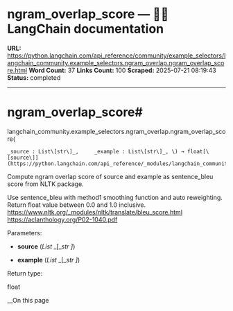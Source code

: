 # ngram_overlap_score — 🦜🔗 LangChain  documentation

**URL:** https://python.langchain.com/api_reference/community/example_selectors/langchain_community.example_selectors.ngram_overlap.ngram_overlap_score.html
**Word Count:** 37
**Links Count:** 100
**Scraped:** 2025-07-21 08:19:43
**Status:** completed

---

# ngram\_overlap\_score\#

langchain\_community.example\_selectors.ngram\_overlap.ngram\_overlap\_score\(

    _source : List\[str\]_,     _example : List\[str\]_, \) → float[\[source\]](https://python.langchain.com/api_reference/_modules/langchain_community/example_selectors/ngram_overlap.html#ngram_overlap_score)\#     

Compute ngram overlap score of source and example as sentence\_bleu score from NLTK package.

Use sentence\_bleu with method1 smoothing function and auto reweighting. Return float value between 0.0 and 1.0 inclusive. <https://www.nltk.org/_modules/nltk/translate/bleu_score.html> <https://aclanthology.org/P02-1040.pdf>

Parameters:     

  * **source** \(_List_ _\[__str_ _\]_\)

  * **example** \(_List_ _\[__str_ _\]_\)

Return type:     

float

__On this page